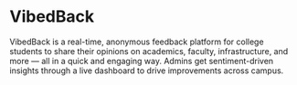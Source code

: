 # VibedBack
VibedBack is a real-time, anonymous feedback platform for college students to share their opinions on academics, faculty, infrastructure, and more — all in a quick and engaging way. Admins get sentiment-driven insights through a live dashboard to drive improvements across campus.
